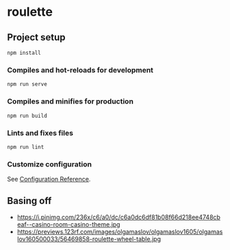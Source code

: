 # roulette

## Project setup
```
npm install
```

### Compiles and hot-reloads for development
```
npm run serve
```

### Compiles and minifies for production
```
npm run build
```

### Lints and fixes files
```
npm run lint
```

### Customize configuration
See [Configuration Reference](https://cli.vuejs.org/config/).

## Basing off
 - https://i.pinimg.com/236x/c6/a0/dc/c6a0dc6df81b08f66d218ee4748cbeaf--casino-room-casino-theme.jpg
 - https://previews.123rf.com/images/olgamaslov/olgamaslov1605/olgamaslov160500033/56469858-roulette-wheel-table.jpg
